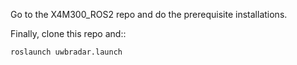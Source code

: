 Go to the X4M300_ROS2 repo and do the prerequisite installations.

Finally, clone this repo and::

```
roslaunch uwbradar.launch
```
